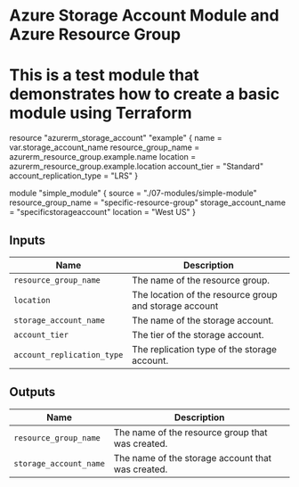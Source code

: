 # Azure Storage Account Module and Azure Resource Group

# This is a test module that demonstrates how to create a basic module using Terraform

resource "azurerm_storage_account" "example" {
  name                     = var.storage_account_name
  resource_group_name      = azurerm_resource_group.example.name
  location                 = azurerm_resource_group.example.location
  account_tier             = "Standard"
  account_replication_type = "LRS"
}

module "simple_module" {
  source                = "./07-modules/simple-module"
  resource_group_name   = "specific-resource-group"
  storage_account_name  = "specificstorageaccount"
  location              = "West US"
}

## Inputs

| Name                              | Description                                                        |
|-----------------------------------|--------------------------------------------------------------------|
| `resource_group_name`             | The name of the resource group.                                    |
| `location`                        | The location of the resource group and storage account             |
| `storage_account_name`            | The name of the storage account.                                   |
| `account_tier`                    | The tier of the storage account.                                   |
| `account_replication_type`        | The replication type of the storage account.                       |

## Outputs

| Name                              | Description                                                        |
|-----------------------------------|--------------------------------------------------------------------|
| `resource_group_name`             | The name of the resource group that was created.                   |
| `storage_account_name`            | The name of the storage account that was created.                  |

